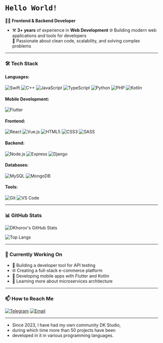 
# <h1 style='text-algin:center'>`Hello World!`</h1>
👨‍💻 **Frontend & Backend Developer**  
- ⚒️ **3+ years** of experience in **Web Development** 
🌐 Building modern web applications and tools for developers  
🚀 Passionate about clean code, scalability, and solving complex problems  

---

### 🛠️ Tech Stack

#### Languages:

![Swift](https://img.shields.io/badge/-Swift-FA7343?logo=swift&logoColor=white)
![C++](https://img.shields.io/badge/-C++-00599C?logo=c%2B%2B&logoColor=white)
![JavaScript](https://img.shields.io/badge/-JavaScript-F7DF1E?logo=javascript&logoColor=black)
![TypeScript](https://img.shields.io/badge/-TypeScript-3178C6?logo=typescript&logoColor=white)
![Python](https://img.shields.io/badge/-Python-3776AB?logo=python&logoColor=white)
![PHP](https://img.shields.io/badge/-PHP-777BB4?logo=php&logoColor=white)
![Kotlin](https://img.shields.io/badge/-Kotlin-7F52FF?logo=kotlin&logoColor=white)

#### Mobile Development:
![Flutter](https://img.shields.io/badge/-Flutter-02569B?logo=flutter&logoColor=white)

#### Frontend:
![React](https://img.shields.io/badge/-React-61DAFB?logo=react&logoColor=black)
![Vue.js](https://img.shields.io/badge/-Vue.js-4FC08D?logo=vue.js&logoColor=white)
![HTML5](https://img.shields.io/badge/-HTML5-E34F26?logo=html5&logoColor=white)
![CSS3](https://img.shields.io/badge/-CSS3-1572B6?logo=css3&logoColor=white)
![SASS](https://img.shields.io/badge/-SASS-CC6699?logo=sass&logoColor=white)

#### Backend:
![Node.js](https://img.shields.io/badge/-Node.js-339933?logo=node.js&logoColor=white)
![Express](https://img.shields.io/badge/-Express-000000?logo=express&logoColor=white)
![Django](https://img.shields.io/badge/-Django-092E20?logo=django&logoColor=white)

#### Databases:
![MySQL](https://img.shields.io/badge/-MySQL-4479A1?logo=mysql&logoColor=white)
![MongoDB](https://img.shields.io/badge/-MongoDB-47A248?logo=mongodb&logoColor=white)

#### Tools:
![Git](https://img.shields.io/badge/-Git-F05032?logo=git&logoColor=white)
![VS Code](https://img.shields.io/badge/-VS%20Code-007ACC?logo=visual-studio-code&logoColor=white)

---

### 📊 GitHub Stats

![DKhorov's GitHub Stats](https://github-readme-stats.vercel.app/api?username=DKhorov&show_icons=true&theme=radical)

![Top Langs](https://github-readme-stats.vercel.app/api/top-langs/?username=DKhorov&layout=compact&theme=radical)

---

### 🎯 Currently Working On

- 🔧 Building a developer tool for API testing  
- 🌐 Creating a full-stack e-commerce platform  
- 📱 Developing mobile apps with Flutter and Kotlin  
- 🚀 Learning more about microservices architecture  

---

### 📫 How to Reach Me

[![Telegram](https://img.shields.io/badge/-Telegram-26A5E4?logo=telegram&logoColor=white)](https://t.me/@dkdevelop)
[![Email](https://img.shields.io/badge/-Email-D14836?logo=gmail&logoColor=white)](mailto:dimakhorov@outlook.com)

---
- Since 2023, I have had my own community DK Studio,
- during which time more than 50 projects have been
- developed in it in various programming languages.
